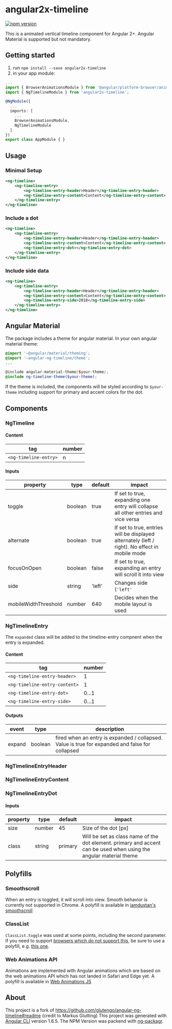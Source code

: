 # angular2x-timeline

[![npm version](https://badge.fury.io/js/angular2x-timeline.svg)](https://badge.fury.io/js/angular-ng-timeline)

This is a animated vertical timeline component for Angular 2+. Angular Material is supported but not mandatory.

## Getting started

1) run `npm install --save angular2x-timeline` 
2) in your app module: 
```typescript
...
import { BrowserAnimationsModule } from '@angular/platform-browser/animations';
import { NgTimelineModule } from 'angular2x-timeline';

@NgModule({
  ...
  imports: [
    ...
    BrowserAnimationsModule,
    NgTimelineModule
  ]
})
export class AppModule { }
```
## Usage

### Minimal Setup
```xml
<ng-timeline>
    <ng-timeline-entry>
        <ng-timeline-entry-header>Header</ng-timeline-entry-header>
        <ng-timeline-entry-content>Content</ng-timeline-entry-content>
    </ng-timeline-entry>
</ng-timeline>
```

### Include a dot
```xml
<ng-timeline>
    <ng-timeline-entry>
        <ng-timeline-entry-header>Header</ng-timeline-entry-header>
        <ng-timeline-entry-content>Content</ng-timeline-entry-content>
        <ng-timeline-entry-dot></ng-timeline-entry-dot>
    </ng-timeline-entry>
</ng-timeline>
```

### Include side data
```xml
<ng-timeline>
    <ng-timeline-entry>
        <ng-timeline-entry-header>Header</ng-timeline-entry-header>
        <ng-timeline-entry-content>Content</ng-timeline-entry-content>
        <ng-timeline-entry-side>2018</ng-timeline-entry-side>
    </ng-timeline-entry>
</ng-timeline>
```

## Angular Material

The package includes a theme for angular material. In your own angular material theme:

```scss
@import '~@angular/material/theming';
@import '~angular-ng-timeline/theme';
...

@include angular-material-theme($your-theme);
@include ng-timeline-theme($your-theme);
```
If the theme is included, the components will be styled according to `$your-theme` including support for primary and accent colors for the dot.

## Components

### NgTimeline

#### Content
| tag                    | number |
| ---------------------- | ------ |
| `<ng-timeline-entry>` |     n  |

#### Inputs

| property             | type    | default  | impact                                                                                          |
| -------------------- | ------- | -------- | ----------------------------------------------------------------------------------------------- |
| toggle               | boolean | true     | If set to true, expanding one entry will collapse all other entries and vice versa              |
| alternate            | boolean | true     | If set to true, entries will be displayed alternately (left / right). No effect in mobile mode  |
| focusOnOpen          | boolean | false    | If set to true, expanding an entry will scroll it into view                                     |
| side                 | string  | 'left'   | Changes side (`'left'` | `'right'`) the entries are shown on. No effect if alternate is `true`  |
| mobileWidthThreshold | number  | 640      | Decides when the mobile layout is used                                                          |

### NgTimelineEntry
The `expanded` class will be added to the timeline-entry compnent when the entry is expanded.  

#### Content
| tag                            | number |
| ------------------------------ | ------ |
| `<ng-timeline-entry-header>`  |     1  |
| `<ng-timeline-entry-content>` |     1  |
| `<ng-timeline-entry-dot>`     | 0...1  |
| `<ng-timeline-entry-side>`    | 0...1  |

#### Outputs

| event           | type    | description
| --------------- | ------- | --------------------------------------------
| expand          | boolean | fired when an entry is expanded / collapsed. Value is true for expanded and false for collapsed

### NgTimelineEntryHeader

### NgTimelineEntryContent

### NgTimelineEntryDot

#### Inputs
| property | type   | default | impact                                                                                                             |
| -------- | ------ | ------- | ------------------------------------------------------------------------------------------------------------------ |
| size     | number |     45  | Size of the dot [px]                                                                                               |
| class    | string | primary | Will be set as class name of the dot element. primary and accent can be used when using the angular material theme |


## Polyfills

### Smoothscroll
When an entry is toggled, it will scroll into view. Smooth behavior is currently not supported in Chrome. A polyfill is available in [iamdustan's smoothscroll](https://github.com/iamdustan/smoothscroll)

### ClassList
`ClassList.toggle` was used at some points, including the second parameter. If you need to support [browsers which do not support this](https://caniuse.com/#feat=classlist), be sure to use a polyfill, e.g. [this one](https://github.com/eligrey/classList.js/).

### Web Animations API
Animations are implemented with Angular animations which are based on the web animations API which has not landed in Safari and Edge yet. A polyfill is available in [Web Animations JS](https://github.com/web-animations/web-animations-js)

## About
This project is a fork of https://github.com/glutengo/angular-ng-timeline#readme (credit to Markus Glutting)
This project was generated with [Angular CLI](https://github.com/angular/angular-cli) version 1.6.5.
The NPM Version was packend with [ng-packagr](https://github.com/dherges/ng-packagr).

